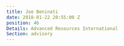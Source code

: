 ```yaml
---
title: Joe Beninati
date: 2018-01-22 20:55:00 Z
position: 46
Details: Advanced Resources International
Section: advisory
---
```


